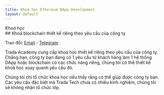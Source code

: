 ```yaml
---
title: Khoá học Ethereum DApp Development
layout: default
---
```


<p style="margin-bottom:0"><i>Khoá học</i></p>
## Khoá blockchain thiết kế riêng theo yêu cầu của công ty 
<p>Trao đổi: <a href="mailto:thi@trada.tech" target="_blank">Email</a> - <a href="https://t.me/mangcut" target="_blank">Telegram</a></p>

Trada Academy cung cấp khoá học thiết kế riêng theo yêu cầu của công ty. Chẳng hạn, công ty bạn đang có 1 yêu cầu từ khách hàng làm 1 hệ thống DApp hoặc blockchain có các chức năng riêng, chúng tôi có thể thiết kế khoá học xoay quanh yêu cầu đó.

Chúng tôi chỉ tổ chức khoá học nếu thấy rằng có thể giúp được công ty bạn. Các yêu cầu đặc biệt mà Trada Tech chưa có nhiều kinh nghiệm, chúng tôi sẽ không nhận tổ chức lớp.
